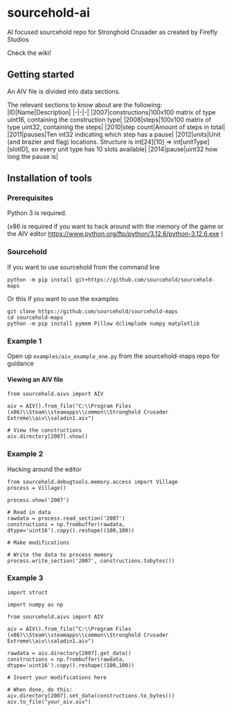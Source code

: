# sourcehold-ai
AI focused sourcehold repo for Stronghold Crusader as created by Firefly Studios

Check the wiki!


## Getting started

An AIV file is divided into data sections.

The relevant sections to know about are the following:
|ID|Name|Description|
|-|-|-|
|2007|constructions|100x100 matrix of type uint16, containing the construction type|
|2008|steps|100x100 matrix of type uint32, containing the steps|
|2010|step count|Amount of steps in total|
|2011|pauses|Ten int32 indicating which step has a pause|
|2012|units|Unit (and brazier and flag) locations. Structure is int[24][10] => int[unitType][slotID], so every unit type has 10 slots available|
|2014|pause|uint32 how long the pause is|


## Installation of tools

### Prerequisites
Python 3 is required.

(x86 is required if you want to hack around with the memory of the game or the AIV editor https://www.python.org/ftp/python/3.12.6/python-3.12.6.exe )

### Sourcehold
If you want to use sourcehold from the command line
```cmd=
python -m pip install git+https://github.com/sourcehold/sourcehold-maps
```

Or this if you want to use the examples
```cmd=
git clone https://github.com/sourcehold/sourcehold-maps
cd sourcehold-maps
python -m pip install pymem Pillow dclimplode numpy matplotlib
```


### Example 1
Open up `examples/aiv_example_one.py` from the sourcehold-maps repo for guidance

#### Viewing an AIV file
```python=
from sourcehold.aivs import AIV

aiv = AIV().from_file("C:\\Program Files (x86)\\Steam\\steamapps\\common\\Stronghold Crusader Extreme\\aiv\\saladin1.aiv")

# View the constructions
aiv.directory[2007].show()
```

### Example 2
Hacking around the editor
```python=
from sourcehold.debugtools.memory.access import Village
process = Village()

process.show('2007')

# Read in data
rawdata = process.read_section('2007')
constructions = np.frombuffer(rawdata, dtype='uint16').copy().reshape((100,100))

# Make modifications

# Write the data to process memory
process.write_section('2007', constructions.tobytes())
```

### Example 3
```py=
import struct

import numpy as np

from sourcehold.aivs import AIV

aiv = AIV().from_file("C:\\Program Files (x86)\\Steam\\steamapps\\common\\Stronghold Crusader Extreme\\aiv\\saladin1.aiv")

rawdata = aiv.directory[2007].get_data()
constructions = np.frombuffer(rawdata, dtype='uint16').copy().reshape((100,100))

# Insert your modifications here

# When done, do this:
aiv.directory[2007].set_data(constructions.to_bytes())
aiv.to_file("your_aiv.aiv")
```
